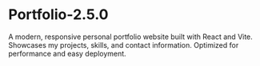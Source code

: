 # Portfolio-2.5.0
A modern, responsive personal portfolio website built with React and Vite. Showcases my projects, skills, and contact information. Optimized for performance and easy deployment.
